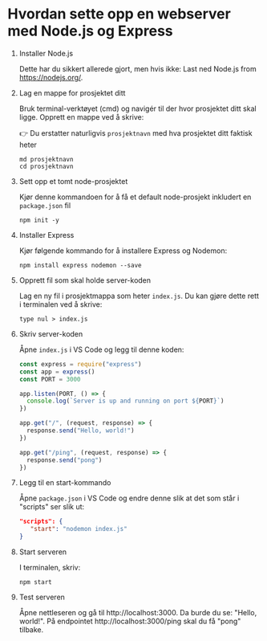 # Hvordan sette opp en webserver med Node.js og Express

1. Installer Node.js

   Dette har du sikkert allerede gjort, men hvis ikke: Last ned Node.js from https://nodejs.org/.

2. Lag en mappe for prosjektet ditt

   Bruk terminal-verktøyet (cmd) og navigér til der hvor prosjektet ditt skal ligge. Opprett en mappe ved å skrive:

   👉 Du erstatter naturligvis `prosjektnavn` med hva prosjektet ditt faktisk heter

   ```
   md prosjektnavn
   cd prosjektnavn
   ```

3. Sett opp et tomt node-prosjektet

   Kjør denne kommandoen for å få et default node-prosjekt inkludert en `package.json` fil

   ```
   npm init -y
   ```

4. Installer Express

   Kjør følgende kommando for å installere Express og Nodemon:

   ```
   npm install express nodemon --save
   ```

5. Opprett fil som skal holde server-koden

   Lag en ny fil i prosjektmappa som heter `index.js`. Du kan gjøre dette rett i terminalen ved å skrive:

   ```
   type nul > index.js
   ```

6. Skriv server-koden

   Åpne `index.js` i VS Code og legg til denne koden:

   ```js
   const express = require("express")
   const app = express()
   const PORT = 3000

   app.listen(PORT, () => {
     console.log(`Server is up and running on port ${PORT}`)
   })

   app.get("/", (request, response) => {
     response.send("Hello, world!")
   })

   app.get("/ping", (request, response) => {
     response.send("pong")
   })
   ```

7. Legg til en start-kommando

   Åpne `package.json` i VS Code og endre denne slik at det som står i "scripts" ser slik ut:

   ```json
   "scripts": {
      "start": "nodemon index.js"
   }
   ```

8. Start serveren

   I terminalen, skriv:

   ```
   npm start
   ```

9. Test serveren

   Åpne nettleseren og gå til http://localhost:3000. Da burde du se: "Hello, world!". På endpointet http://localhost:3000/ping skal du få "pong" tilbake.
